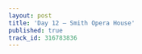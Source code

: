 ```yaml
---
layout: post
title: 'Day 12 – Smith Opera House'
published: true
track_id: 316783836
---
```

<div class='list post-player' track='{{page.track_id}}'></div>
